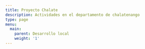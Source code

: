```yaml
---
title: Proyecto Chalate
description: Actividades en el departamento de chalatenango
type: page
menu:
  main:
    parent: Desarrollo local
    weight: '1'
---
```


